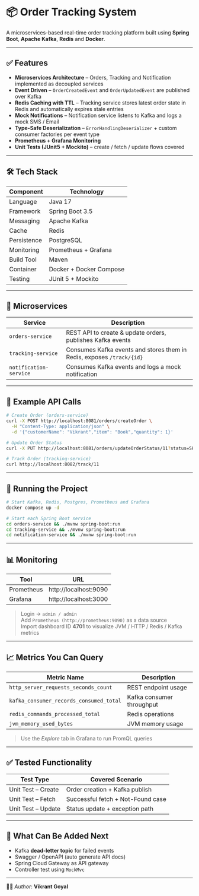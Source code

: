 # 📦 Order Tracking System

A microservices-based real-time order tracking platform built using **Spring Boot**, **Apache Kafka**, **Redis** and **Docker**.

---

## ✅ Features

- **Microservices Architecture** – Orders, Tracking and Notification implemented as decoupled services  
- **Event Driven** – `OrderCreatedEvent` and `OrderUpdatedEvent` are published over Kafka  
- **Redis Caching with TTL** – Tracking service stores latest order state in Redis and automatically expires stale entries  
- **Mock Notifications** – Notification service listens to Kafka and logs a mock SMS / Email  
- **Type-Safe Deserialization** – `ErrorHandlingDeserializer` + custom consumer factories per event type  
- **Prometheus + Grafana Monitoring**  
- **Unit Tests (JUnit5 + Mockito)** – create / fetch / update flows covered

---

## 🛠 Tech Stack

| Component    | Technology                      |
|--------------|----------------------------------|
| Language     | Java 17                          |
| Framework    | Spring Boot 3.5                  |
| Messaging    | Apache Kafka                     |
| Cache        | Redis                            |
| Persistence  | PostgreSQL                       |
| Monitoring   | Prometheus + Grafana             |
| Build Tool   | Maven                            |
| Container    | Docker + Docker Compose          |
| Testing      | JUnit 5 + Mockito                |

---

## 📂 Microservices

| Service                 | Description                                                                 |
|------------------------|------------------------------------------------------------------------------|
| `orders-service`        | REST API to create & update orders, publishes Kafka events                   |
| `tracking-service`      | Consumes Kafka events and stores them in Redis, exposes `/track/{id}`       |
| `notification-service`  | Consumes Kafka events and logs a mock notification                          |

---

## 🧪 Example API Calls

```bash
# Create Order (orders-service)
curl -X POST http://localhost:8081/orders/createOrder \
  -H "Content-Type: application/json" \
  -d '{"customerName": "Vikrant","item": "Book","quantity": 1}'

# Update Order Status
curl -X PUT http://localhost:8081/orders/updateOrderStatus/11?status=SHIPPED

# Track Order (tracking-service)
curl http://localhost:8082/track/11
```

---

## 🚀 Running the Project

```bash
# Start Kafka, Redis, Postgres, Prometheus and Grafana
docker compose up -d

# Start each Spring Boot service
cd orders-service && ./mvnw spring-boot:run
cd tracking-service && ./mvnw spring-boot:run
cd notification-service && ./mvnw spring-boot:run
```

---

## 📊 Monitoring

| Tool       | URL                      |
|------------|--------------------------|
| Prometheus | http://localhost:9090    |
| Grafana    | http://localhost:3000    |

> Login → `admin / admin`  
> Add `Prometheus (http://prometheus:9090)` as a data source  
> Import dashboard ID **4701** to visualize JVM / HTTP / Redis / Kafka metrics

---

## 📈 Metrics You Can Query

| Metric Name                                  | Description                                     |
|----------------------------------------------|-------------------------------------------------|
| `http_server_requests_seconds_count`         | REST endpoint usage                             |
| `kafka_consumer_records_consumed_total`      | Kafka consumer throughput                       |
| `redis_commands_processed_total`             | Redis operations                                |
| `jvm_memory_used_bytes`                      | JVM memory usage                                |

> Use the *Explore* tab in Grafana to run PromQL queries

---

## ✅ Tested Functionality

| Test Type             | Covered Scenario                   |
|----------------------|------------------------------------|
| Unit Test – Create   | Order creation + Kafka publish     |
| Unit Test – Fetch    | Successful fetch + Not-Found case  |
| Unit Test – Update   | Status update + exception path     |

---

## 🔮 What Can Be Added Next

- Kafka **dead-letter topic** for failed events  
- Swagger / OpenAPI (auto generate API docs)  
- Spring Cloud Gateway as API gateway  
- Controller test using `MockMvc`

---

👨‍💻 *Author*: **Vikrant Goyal**
